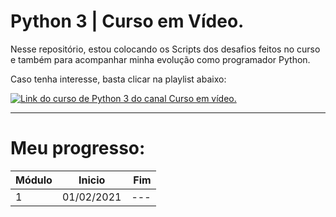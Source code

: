 # Python 3 | Curso em Vídeo.


Nesse repositório, estou colocando os Scripts dos desafios feitos no curso e também para acompanhar minha evolução como programador Python.


Caso tenha interesse, basta clicar na playlist abaixo:


[![Link do curso de Python 3 do canal Curso em vídeo.](https://uploaddeimagens.com.br/images/003/070/020/original/curso-python3.jpg?1612480200)](http://www.youtube.com/watch?v=S9uPNppGsGo "Curso de Python 3 | Curso em vídeo.")


---


# Meu progresso:


| Módulo   |      Inicio      |  Fim|
|----------|:-------------:|------:|
| 1 |  01/02/2021 | ---|
